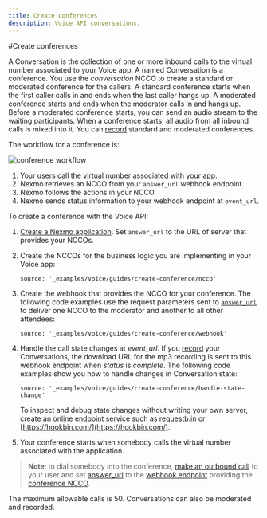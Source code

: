 ```yaml
---
title: Create conferences
description: Voice API conversations.
---
```


#Create conferences

A Conversation is the collection of one or more inbound calls to the virtual number associated to your Voice app. A named Conversation is a conference. You use the *conversation* NCCO to create a standard or moderated conference for the callers. A standard conference starts when the first caller calls in and ends when the last caller hangs up. A moderated conference starts and ends when the moderator calls in and hangs up. Before a moderated conference starts, you can send an audio stream to the waiting participants. When a conference starts, all audio from all inbound calls is mixed into it. You can [record](/voice/guides/record-calls-and-conversations) standard and moderated conferences.

The workflow for a conference is:

![conference workflow](/assets/images/workflow_voice_api_inbound_conversation.svg)

1. Your users call the virtual number associated with your app.
2. Nexmo retrieves an NCCO from your `answer_url` webhook endpoint.
3. Nexmo follows the actions in your NCCO.
4. Nexmo sends status information to your webhook endpoint at `event_url`.

To create a conference with the Voice API:

1. [Create a Nexmo application](https://docs.nexmo.com/tools/application-api#apps_quickstart). Set `answer_url` to the URL of server that provides your NCCOs.  
2. Create the NCCOs for the business logic you are implementing in your Voice app:

    ```tabbed_content
    source: '_examples/voice/guides/create-conference/ncco'
    ```

3. Create the webhook that provides the NCCO for your conference. The following code examples use the request parameters sent to [`answer_url`](/voice/guides/ncco#controlling) to deliver one NCCO to the moderator and another to all other attendees:

    ```tabbed_examples
    source: '_examples/voice/guides/create-conference/webhook'
    ```

4. Handle the call state changes at <i>event_url</i>. If you [record](/voice/guides/record-calls-and-conversations) your Conversations, the download URL for the mp3 recording is sent to this webhook endpoint when *status* is *complete*. The following code examples show you how to handle changes in Conversation state:

    ```tabbed_examples
    source: '_examples/voice/guides/create-conference/handle-state-change'
    ```

    To inspect and debug state changes without writing your own server, create an online endpoint service such as [requestb.in](http://requestb.in/) or [https://hookbin.com/](https://hookbin.com/).

5. Your conference starts when somebody calls the virtual number associated with the application.

> **Note**: to dial somebody into the conference, [make an outbound call](/voice/guides/outbound-calls) to your user and set [answer_url](/api/voice#payload) to the [webhook endpoint](#conference_webhook) providing the [conference NCCO](#conference_ncco).

The maximum allowable calls is 50. Conversations can also be moderated and recorded.
